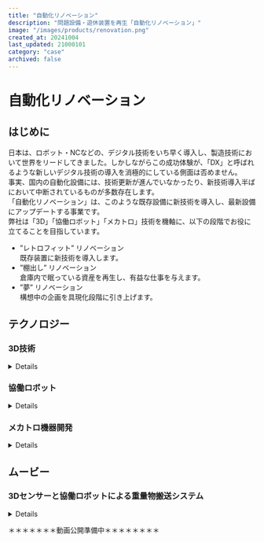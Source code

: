 ```yaml
---
title: "自動化リノベーション"
description: "問題設備・遊休装置を再生「自動化リノベーション」"
image: "/images/products/renovation.png"
created_at: 20241004
last_updated: 21000101
category: "case"
archived: false
---
```


# 自動化リノベーション

## はじめに
日本は、ロボット・NCなどの、デジタル技術をいち早く導入し、製造技術において世界をリードしてきました。しかしながらこの成功体験が、「DX」と呼ばれるような新しいデジタル技術の導入を消極的にしている側面は否めません。  
事実、国内の自動化設備には、技術更新が進んでいなかったり、新技術導入半ばにおいて中断されているものが多数存在します。  
「自動化リノベーション」は、このような既存設備に新技術を導入し、最新設備にアップデートする事業です。  
弊社は「3D」「協働ロボット」「メカトロ」技術を機軸に、以下の段階でお役に立てることを目指しています。

- ”レトロフィット” リノベーション  
既存装置に新技術を導入します。
- ”棚出し” リノベーション  
倉庫内で眠っている資産を再生し、有益な仕事を与えます。
- ”夢” リノベーション  
構想中の企画を具現化段階に引き上げます。

## テクノロジー
### 3D技術
<details>

2Dセンサー(カメラ)とロボットなどの装置との組み合わせは、従来より行われてきましたが、3Dセンサへの置き換えが広まりつつあります。よって取得される「点群」データを処理し、ワークの「認識」「測位」「寸法計測」を行います。
![Saisun3D](/images/products/renovation/saisun3d.png)

#### 優位性
- 実寸情報である  
2Dセンサーはピクセル情報の出力のため、カメラの取り付け位置だけでなく、撮影の教示位置が変わったり、対象物の配置位置が変わったり、何かを変更するたびキャリブレーションが必要です。  
一方、3Dセンサーはピクセルではなく、個々の点の3次元座標を実寸(mm)として得られます。カメラの取り付け時のキャリブレーションさえ行えば、データは実寸として得られるため、その他の変更はキャリブレーションは不要です。
- 外乱光に強い  
2Dセンサーは、対象物の濃淡情報(テクスチャ)を処理します。このため対象物に当たる外乱光によって、誤認識が生じます。このため撮影を行うエリアを暗幕で覆うなどの追加工事が発生することが多々見受けられます。
3Dセンサーは、対象物の形状情報(ジオメトリ)を処理するため、外乱光の影響を受けません。

#### 3Dセンサー一覧  
現在、市場で入手可能な製品を一覧します。  
＊＊＊＊＊＊＊＊＊＊＊準備中＊＊＊＊＊＊＊＊＊＊＊
</details>

### 協働ロボット  

<details>
協働ロボットは、様々な期待と共に市場に現れましたが、なかなか広がりを見せていません。その理由のひとつとして、「用途」と「協働ロボット」のマッチングが合っていない、ことがあります。  
私共は、協働ロボットでないと成立しない用途の開拓を進めています。
#### 重量物搬送システム
可搬重量を超えるワークを、重量補助装置(バランサー)との協調動作により搬送するシステム。
数10Kgfの重量物をハンドリングするには、かなりの大型のロボットが必要になります。従来ヒトが行っていた作業スペースにロボット導入する場合、大型のロボットを設置することはスペース的に不可能である場合、このソリューションが有効です。

![PowerBot](/images/products/renovation/powerbot.png)
</details>

### メカトロ機器開発
<details>

特殊ハンドなど、メカトロ機器の設計・製作を行います。
#### 摘果選定用ハンド  
![Naro](/images/products/renovation/n_hand.png)
</details>

## ムービー
### 3Dセンサーと協働ロボットによる重量物搬送システム
<details>
「重量物搬送システム」と「3D認識・測位」技術を組み合わせて、バケット内のクランクシャフトを取り出し・搬送する装置です。

![CSP](/images/products/renovation/csp.png)
</details>

＊＊＊＊＊＊＊動画公開準備中＊＊＊＊＊＊＊＊

